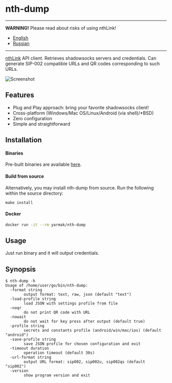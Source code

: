 # nth-dump

---

**WARNING!** Please read about risks of using nthLink!

* [English](https://snawoot.github.io/stripping_nthlink_vpn_encryption/)
* [Russian](https://habr.com/ru/post/684676/)

---

[nthLink](https://www.nthlink.com/) API client. Retrieves shadowsocks servers and credentials. Can generate SIP-002 compatible URLs and QR codes corresponding to such URLs.

![Screenshot](https://user-images.githubusercontent.com/3524671/184556478-aaffc263-13ff-4e6f-9b3f-2dfda87cf88b.png)

## Features

* Plug and Play approach: bring your favorite shadowsocks client!
* Cross-platform (Windows/Mac OS/Linux/Android (via shell)/\*BSD)
* Zero configuration
* Simple and straightforward

## Installation

#### Binaries

Pre-built binaries are available [here](https://github.com/Snawoot/nth-dump/releases/latest).

#### Build from source

Alternatively, you may install nth-dump from source. Run the following within the source directory:

```
make install
```

#### Docker

```sh
docker run -it --rm yarmak/nth-dump
```

## Usage

Just run binary and it will output credentials.

## Synopsis

```
$ nth-dump -h
Usage of /home/user/go/bin/nth-dump:
  -format string
    	output format: text, raw, json (default "text")
  -load-profile string
    	load JSON with settings profile from file
  -noqr
    	do not print QR code with URL
  -nowait
    	do not wait for key press after output (default true)
  -profile string
    	secrets and constants profile (android/win/mac/ios) (default "android")
  -save-profile string
    	save JSON profile for chosen configuration and exit
  -timeout duration
    	operation timeout (default 30s)
  -url-format string
    	output URL format: sip002, sip002u, sip002qs (default "sip002")
  -version
    	show program version and exit
```

